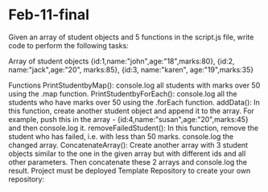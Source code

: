 # Feb-11-final
Given an array of student objects and 5 functions in the script.js file, write code to perform the following tasks:

Array of student objects
{id:1,name:"john",age:"18",marks:80}, {id:2, name:"jack",age:"20", marks:85}, {id:3, name:"karen", age:"19",marks:35}

Functions
PrintStudentbyMap(): console.log all students with marks over 50 using the .map function. 
PrintStudentbyForEach(): console.log all the students who have marks over 50 using the .forEach function.
addData(): In this function, create another student object and append it to the array. For example, push this in the array - {id:4,name:"susan",age:"20",marks:45} and then console.log it. 
removeFailedStudent(): In this function, remove the student who has failed, i.e. with less than 50 marks. console.log the changed array. 
ConcatenateArray(): Create another array with 3 student objects similar to the one in the given array but with different ids and all other parameters. Then concatenate these 2 arrays and console.log the result.
Project must be deployed 
Template Repository to create your own repository: 
